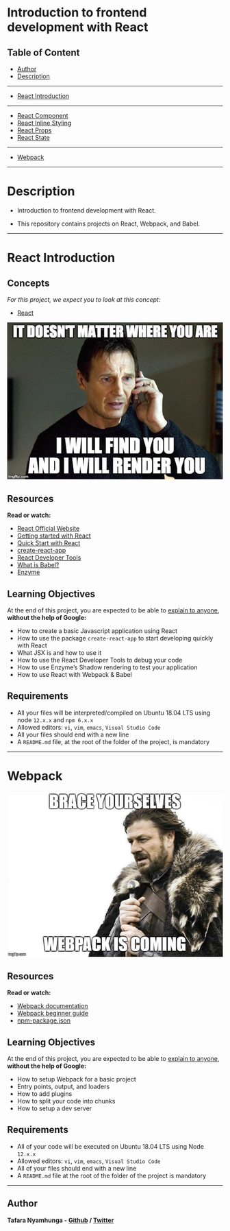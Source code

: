 # Introduction to frontend development with React

## Table of Content
- [Author](#author)
- [Description](#description)
___

- [React Introduction](0x01-react_intro/README.md)
___

- [React Component](0x03-React_component/README.md)
- [React Inline Styling](0x01-react_intro/README.md)
- [React Props](0x01-react_intro/README.md)
- [React State](0x01-react_intro/README.md)
____

- [Webpack](0x00-Webpack/README.md)
____

# Description

- Introduction to frontend development with React.

- This repository contains projects on React, Webpack, and Babel.
_____

# React Introduction

## Concepts

*For this project, we expect you to look at this concept:*

- [React]()

![I will render you](https://github.com/Tafara-N/alx-react/blob/845fde70707611c921feaee363dbb227137db7ce/0x01-react_intro/images/render_you.jpg)

## Resources

**Read or watch:**

- [React Official Website](https://react.dev/)
- [Getting started with React](https://www.taniarascia.com/getting-started-with-react/)
- [Quick Start with React](https://react.dev/learn)
- [create-react-app](https://github.com/facebook/create-react-app)
- [React Developer Tools](https://chromewebstore.google.com/detail/react-developer-tools/fmkadmapgofadopljbjfkapdkoienihi)
- [What is Babel?](https://babeljs.io/docs/)
- [Enzyme](https://enzymejs.github.io/enzyme/docs/api/shallow.html)

## Learning Objectives
At the end of this project, you are expected to be able to [explain to anyone](https://fs.blog/feynman-learning-technique/), **without the help of Google:**

- How to create a basic Javascript application using React
- How to use the package `create-react-app` to start developing quickly with React
- What JSX is and how to use it
- How to use the React Developer Tools to debug your code
- How to use Enzyme’s Shadow rendering to test your application
- How to use React with Webpack & Babel

## Requirements
- All your files will be interpreted/compiled on Ubuntu 18.04 LTS using node `12.x.x` and `npm 6.x.x`
- Allowed editors: `vi`, `vim`, `emacs`, `Visual Studio Code`
- All your files should end with a new line
- A `README.md` file, at the root of the folder of the project, is mandatory
____

# Webpack

![Webpack is coming](https://github.com/Tafara-N/alx-react/blob/69c457bca75982bba33bbe22220956881dde6344/0x00-Webpack/webpack.png)

## Resources

**Read or watch:**
- [Webpack documentation](https://webpack.js.org/concepts/)
- [Webpack beginner guide](https://www.sitepoint.com/webpack-beginner-guide/)
- [npm-package.json](https://docs.npmjs.com/cli/v10/configuring-npm/package-json)

## Learning Objectives
At the end of this project, you are expected to be able to [explain to anyone](https://fs.blog/feynman-learning-technique/), **without the help of Google:**

- How to setup Webpack for a basic project
- Entry points, output, and loaders
- How to add plugins
- How to split your code into chunks
- How to setup a dev server

## Requirements
- All of your code will be executed on Ubuntu 18.04 LTS using Node `12.x.x`
- Allowed editors: `vi`, `vim`, `emacs`, `Visual Studio Code`
- All of your files should end with a new line
- A `README.md` file at the root of the folder of the project is mandatory

_____

## Author

**Tafara Nyamhunga - [Github](https://github.com/tafara-n) / [Twitter](https://twitter.com/tafaranyamhunga)**
